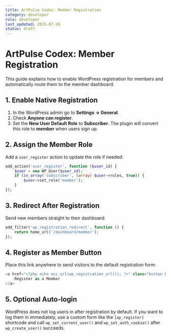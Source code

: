 ```yaml
---
title: ArtPulse Codex: Member Registration
category: developer
role: developer
last_updated: 2025-07-20
status: draft
---
```

# ArtPulse Codex: Member Registration

This guide explains how to enable WordPress registration for members and automatically route them to the member dashboard.

## 1. Enable Native Registration

1. In the WordPress admin go to **Settings → General**.
2. Check **Anyone can register**.
3. Set the **New User Default Role** to **Subscriber**. The plugin will convert this role to **member** when users sign up.

## 2. Assign the Member Role

Add a `user_register` action to update the role if needed:

```php
add_action('user_register', function ($user_id) {
    $user = new WP_User($user_id);
    if (in_array('subscriber', (array) $user->roles, true)) {
        $user->set_role('member');
    }
});
```

## 3. Redirect After Registration

Send new members straight to their dashboard:

```php
add_filter('wp_registration_redirect', function () {
    return home_url('/dashboard/member');
});
```

## 4. Register as Member Button

Place this link anywhere to send visitors to the default registration form:

```php
<a href="<?php echo esc_url(wp_registration_url()); ?>" class="button button-primary">
    Register as a Member
</a>
```

## 5. Optional Auto-login

WordPress does not log users in after registration by default. If you want to log them in immediately, use a custom form like the `[ap_register]` shortcode and call `wp_set_current_user()` and `wp_set_auth_cookie()` after `wp_create_user()` succeeds.